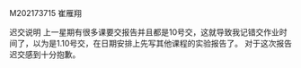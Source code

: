 M202173715 崔雁翔



迟交说明
上一星期有很多课要交报告并且都是10号交，这就导致我记错交作业时间了，以为是1.10号交，在日期安排上先写其他课程的实验报告了。
对于这次报告迟交感到十分抱歉。
